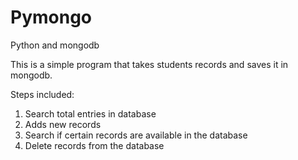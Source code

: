 # Pymongo
Python and mongodb

This is a simple program that takes students records and saves it in mongodb.

Steps included:
1. Search total entries in database
2. Adds new records
3. Search if certain records are available in the database
4. Delete records from the database
